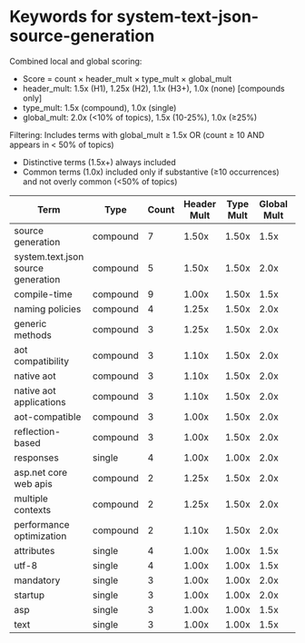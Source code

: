 # Keywords for system-text-json-source-generation

Combined local and global scoring:
- Score = count × header_mult × type_mult × global_mult
- header_mult: 1.5x (H1), 1.25x (H2), 1.1x (H3+), 1.0x (none) [compounds only]
- type_mult: 1.5x (compound), 1.0x (single)
- global_mult: 2.0x (<10% of topics), 1.5x (10-25%), 1.0x (≥25%)

Filtering: Includes terms with global_mult ≥ 1.5x OR (count ≥ 10 AND appears in < 50% of topics)
- Distinctive terms (1.5x+) always included
- Common terms (1.0x) included only if substantive (≥10 occurrences) and not overly common (<50% of topics)

| Term | Type | Count | Header Mult | Type Mult | Global Mult | Score |
|------|------|-------|-------------|-----------|-------------|-------|
| source generation | compound | 7 | 1.50x | 1.50x | 1.5x | 23.625 |
| system.text.json source generation | compound | 5 | 1.50x | 1.50x | 2.0x | 22.500 |
| compile-time | compound | 9 | 1.00x | 1.50x | 1.5x | 20.250 |
| naming policies | compound | 4 | 1.25x | 1.50x | 2.0x | 15.000 |
| generic methods | compound | 3 | 1.25x | 1.50x | 2.0x | 11.250 |
| aot compatibility | compound | 3 | 1.10x | 1.50x | 2.0x | 9.900 |
| native aot | compound | 3 | 1.10x | 1.50x | 2.0x | 9.900 |
| native aot applications | compound | 3 | 1.10x | 1.50x | 2.0x | 9.900 |
| aot-compatible | compound | 3 | 1.00x | 1.50x | 2.0x | 9.000 |
| reflection-based | compound | 3 | 1.00x | 1.50x | 2.0x | 9.000 |
| responses | single | 4 | 1.00x | 1.00x | 2.0x | 8.000 |
| asp.net core web apis | compound | 2 | 1.25x | 1.50x | 2.0x | 7.500 |
| multiple contexts | compound | 2 | 1.25x | 1.50x | 2.0x | 7.500 |
| performance optimization | compound | 2 | 1.10x | 1.50x | 2.0x | 6.600 |
| attributes | single | 4 | 1.00x | 1.00x | 1.5x | 6.000 |
| utf-8 | single | 4 | 1.00x | 1.00x | 1.5x | 6.000 |
| mandatory | single | 3 | 1.00x | 1.00x | 2.0x | 6.000 |
| startup | single | 3 | 1.00x | 1.00x | 2.0x | 6.000 |
| asp | single | 3 | 1.00x | 1.00x | 1.5x | 4.500 |
| text | single | 3 | 1.00x | 1.00x | 1.5x | 4.500 |
